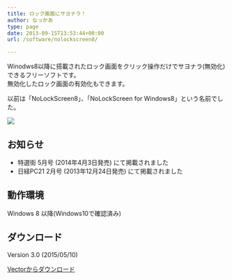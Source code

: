 ```yaml
---
title: ロック画面にサヨナラ！
author: なっかあ
type: page
date: 2013-09-15T13:53:44+00:00
url: /software/nolockscreen8/

---
```

Winodws8以降に搭載されたロック画面をクリック操作だけでサヨナラ(無効化)できるフリーソフトです。  
無効化したロック画面の有効化もできます。
  
以前は「NoLockScreen8」、「NoLockScreen for Windows8」という名前でした。
  
![](https://7ka.org/wp-content/uploads/2015/05/nls300.png)

## お知らせ

* 特選街 5月号 (2014年4月3日発売) にて掲載されました
* 日経PC21 2月号 (2013年12月24日発売) にて掲載されました

## 動作環境

Windows 8 以降(Windows10で確認済み)

## ダウンロード

Version 3.0 (2015/05/10)

[Vectorからダウンロード](https://www.vector.co.jp/soft/winnt/util/se504289.html)
